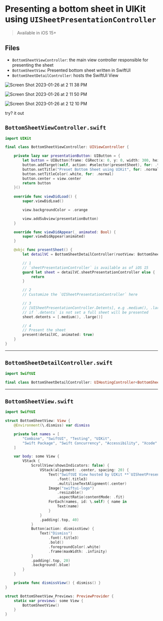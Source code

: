 # Presenting a bottom sheet in UIKit using `UISheetPresentationController`

> Available in iOS 15+

## Files 

* `BottomSheetViewController`: the main view controller responsible for presenting the sheet
* `BottomSheetView`: Presented bottom sheet written in SwiftUI 
* `BottomSheetDetailController`: hosts the SwiftUI View

![Screen Shot 2023-01-26 at 2 11 38 PM](https://user-images.githubusercontent.com/1819208/214928100-6a05c0bc-8fa8-4975-bf83-60dbf048cbf5.png)

![Screen Shot 2023-01-26 at 2 11 50 PM](https://user-images.githubusercontent.com/1819208/214928117-a51456d3-a96c-4834-9525-fb1f54bc0a8f.png)

![Screen Shot 2023-01-26 at 2 12 10 PM](https://user-images.githubusercontent.com/1819208/214928140-8ffe9c92-ec77-4886-9303-01d76ec9168e.png)

try? it out 

## `BottomSheetViewController.swift`

```swift
import UIKit

final class BottomSheetViewController: UIViewController {

    private lazy var presentationButton: UIButton = {
        let button = UIButton(frame: CGRect(x: 0, y: 0, width: 300, height: 44))
        button.addTarget(self, action: #selector(presentSheet), for: .touchUpInside)
        button.setTitle("Preset Bottom Sheet using UIKit", for: .normal)
        button.setTitleColor(.white, for: .normal)
        button.center = view.center
        return button
    }()
    
    override func viewDidLoad() {
        super.viewDidLoad()

        view.backgroundColor = .orange

        view.addSubview(presentationButton)
    }

    override func viewDidAppear(_ animated: Bool) {
        super.viewDidAppear(animated)
    }

    @objc func presentSheet() {
        let detailVC = BottomSheetDetailController(rootView: BottomSheetView())

        // 1
        // `sheetPresentationController` is available as of iOS 15
        guard let sheet = detailVC.sheetPresentationController else {
            return
        }

        // 2
        // Customize the `UISheetPresentationController` here

        // 3
        // [UISheetPresentationController.Detents], e.g .medium(), .large()
        // if `.detents` is not set a full sheet will be presented
        sheet.detents = [.medium(), .large()]

        // 4
        // Present the sheet
        present(detailVC, animated: true)
    }
}
```

***


## `BottomSheetDetailController.swift`

```swift
import SwiftUI

final class BottomSheetDetailController: UIHostingController<BottomSheetView> {}
```

***

## `BottomSheetView.swift`

```swift
import SwiftUI

struct BottomSheetView: View {
    @Environment(\.dismiss) var dismiss

    private let names = [
        "Combine", "SwiftUI", "Testing", "UIKit",
        "Swift Package", "Swift Concurrency", "Accessibility", "Xcode"
    ]

    var body: some View {
        VStack {
            ScrollView(showsIndicators: false) {
                VStack(alignment: .center, spacing: 20) {
                    Text("SwiftUI View hosted by UIKit **`UISheetPresentationController`**")
                        .font(.title3)
                        .multilineTextAlignment(.center)
                    Image("swiftui-logo")
                        .resizable()
                        .aspectRatio(contentMode: .fit)
                    ForEach(names, id: \.self) { name in
                        Text(name)
                    }
                }
                .padding(.top, 40)
            }
            Button(action: dismissView) {
                Text("Dismiss")
                    .font(.title3)
                    .bold()
                    .foregroundColor(.white)
                    .frame(maxWidth: .infinity)
            }
            .padding(.top, 20)
            .background(.blue)
        }
    }

    private func dismissView() { dismiss() }
}

struct BottomSheetView_Previews: PreviewProvider {
    static var previews: some View {
        BottomSheetView()
    }
}
```
